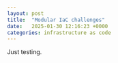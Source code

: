 ```yaml
---
layout: post
title:  "Modular IaC challenges"
date:   2025-01-30 12:16:23 +0000
categories: infrastructure as code
---
```


Just testing.